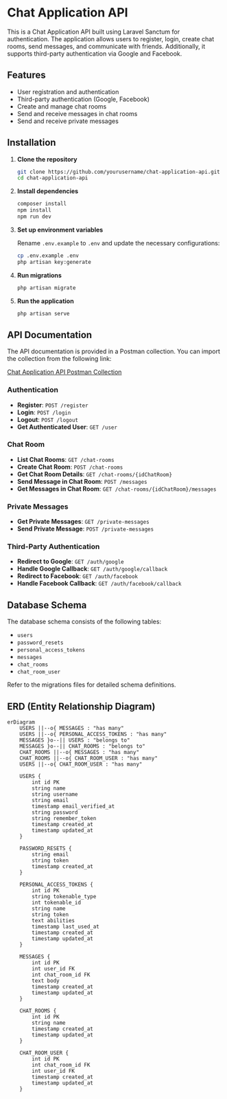 # Chat Application API

This is a Chat Application API built using Laravel Sanctum for authentication. The application allows users to register, login, create chat rooms, send messages, and communicate with friends. Additionally, it supports third-party authentication via Google and Facebook.

## Features

- User registration and authentication
- Third-party authentication (Google, Facebook)
- Create and manage chat rooms
- Send and receive messages in chat rooms
- Send and receive private messages

## Installation

1. **Clone the repository**

    ```sh
    git clone https://github.com/yourusername/chat-application-api.git
    cd chat-application-api
    ```

2. **Install dependencies**

    ```sh
    composer install
    npm install
    npm run dev
    ```

3. **Set up environment variables**

    Rename `.env.example` to `.env` and update the necessary configurations:

    ```sh
    cp .env.example .env
    php artisan key:generate
    ```

4. **Run migrations**

    ```sh
    php artisan migrate
    ```

5. **Run the application**

    ```sh
    php artisan serve
    ```

## API Documentation

The API documentation is provided in a Postman collection. You can import the collection from the following link:

[Chat Application API Postman Collection](https://boxity-central.postman.co/workspace/Boxity-Central-ID-Workspace~d6c14dd3-6b56-416d-899c-93ecc19b7548/collection/32442929-21184ef1-64aa-4d55-bea9-74d6f1b53ad5?action=share&source=collection_link&creator=32442929)

### Authentication

- **Register**: `POST /register`
- **Login**: `POST /login`
- **Logout**: `POST /logout`
- **Get Authenticated User**: `GET /user`

### Chat Room

- **List Chat Rooms**: `GET /chat-rooms`
- **Create Chat Room**: `POST /chat-rooms`
- **Get Chat Room Details**: `GET /chat-rooms/{idChatRoom}`
- **Send Message in Chat Room**: `POST /messages`
- **Get Messages in Chat Room**: `GET /chat-rooms/{idChatRoom}/messages`

### Private Messages

- **Get Private Messages**: `GET /private-messages`
- **Send Private Message**: `POST /private-messages`

### Third-Party Authentication

- **Redirect to Google**: `GET /auth/google`
- **Handle Google Callback**: `GET /auth/google/callback`
- **Redirect to Facebook**: `GET /auth/facebook`
- **Handle Facebook Callback**: `GET /auth/facebook/callback`

## Database Schema

The database schema consists of the following tables:

- `users`
- `password_resets`
- `personal_access_tokens`
- `messages`
- `chat_rooms`
- `chat_room_user`

Refer to the migrations files for detailed schema definitions.

## ERD (Entity Relationship Diagram)

```mermaid
erDiagram
    USERS ||--o{ MESSAGES : "has many"
    USERS ||--o{ PERSONAL_ACCESS_TOKENS : "has many"
    MESSAGES }o--|| USERS : "belongs to"
    MESSAGES }o--|| CHAT_ROOMS : "belongs to"
    CHAT_ROOMS ||--o{ MESSAGES : "has many"
    CHAT_ROOMS ||--o{ CHAT_ROOM_USER : "has many"
    USERS ||--o{ CHAT_ROOM_USER : "has many"

    USERS {
        int id PK
        string name
        string username
        string email
        timestamp email_verified_at
        string password
        string remember_token
        timestamp created_at
        timestamp updated_at
    }

    PASSWORD_RESETS {
        string email
        string token
        timestamp created_at
    }

    PERSONAL_ACCESS_TOKENS {
        int id PK
        string tokenable_type
        int tokenable_id
        string name
        string token
        text abilities
        timestamp last_used_at
        timestamp created_at
        timestamp updated_at
    }

    MESSAGES {
        int id PK
        int user_id FK
        int chat_room_id FK
        text body
        timestamp created_at
        timestamp updated_at
    }

    CHAT_ROOMS {
        int id PK
        string name
        timestamp created_at
        timestamp updated_at
    }

    CHAT_ROOM_USER {
        int id PK
        int chat_room_id FK
        int user_id FK
        timestamp created_at
        timestamp updated_at
    }
